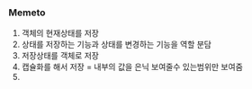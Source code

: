 ### Memeto

1. 객체의 현재상태를 저장
2. 상태를 저장하는 기능과 상태를 변경하는 기능을 역할 분담
3. 저장상태를 객체로 저장
4. 캡슐화를 해서 저장 = 내부의 값을 은닉 보여줄수 있는범위만 보여줌
5. 